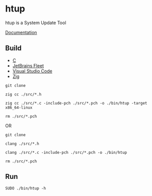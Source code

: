 [C Language]: https://isocpp.org/
[Documentation]: https://github.com/HyaenaTechnologies/htup/tree/main/doc
[Fleet]: https://jetbrains.com/fleet/
[VSCode]: https://code.visualstudio.com/docs
[Zig Language]: https://ziglang.org/

# htup

htup is a System Update Tool

[Documentation][Documentation]

## Build

- [C][C Language]
- [JetBrains Fleet][Fleet]
- [Visual Studio Code][VSCode]
- [Zig][Zig Language]

```shell
git clone

zig cc ./src/*.h

zig cc ./src/*.c -include-pch ./src/*.pch -o ./bin/htup -target x86_64-linux

rm ./src/*.pch
```

OR

```shell
git clone

clang ./src/*.h

clang ./src/*.c -include-pch ./src/*.pch -o ./bin/htup

rm ./src/*.pch
```

## Run

```shell
SUDO ./bin/htup -h
```